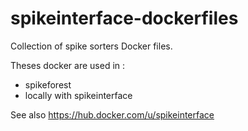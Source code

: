 # spikeinterface-dockerfiles

Collection of spike sorters Docker files.

Theses docker are used in :

  * spikeforest
  * locally with spikeinterface

See also https://hub.docker.com/u/spikeinterface
